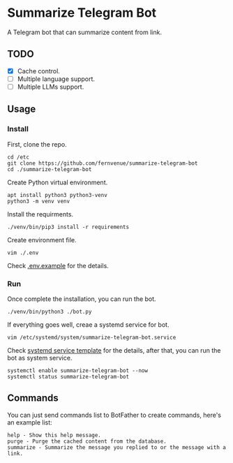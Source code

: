 # Summarize Telegram Bot

A Telegram bot that can summarize content from link.

## TODO

- [x] Cache control.
- [ ] Multiple language support.
- [ ] Multiple LLMs support.

## Usage

### Install

First, clone the repo.

```
cd /etc
git clone https://github.com/fernvenue/summarize-telegram-bot
cd ./summarize-telegram-bot
```

Create Python virtual environment.

```
apt install python3 python3-venv
python3 -m venv venv
```

Install the requirments.

```
./venv/bin/pip3 install -r requirements
```

Create environment file.

```
vim ./.env
```

Check [.env.example](./.env.example) for the details.

### Run

Once complete the installation, you can run the bot.

```
./venv/bin/python3 ./bot.py
```

If everything goes well, creae a systemd service for bot.

```
vim /etc/systemd/system/summarize-telegram-bot.service
```

Check [systemd service template](./summarize-telegram-bot.service) for the details, after that, you can run the bot as system service.

```
systemctl enable summarize-telegram-bot --now
systemctl status summarize-telegram-bot
```

## Commands

You can just send commands list to BotFather to create commands, here's an example list:

```
help - Show this help message.
purge - Purge the cached content from the database.
summarize - Summarize the message you replied to or the message with a link.
```
